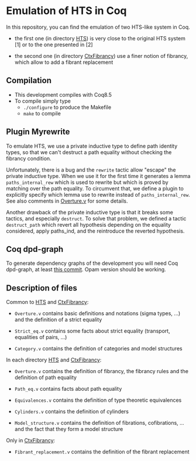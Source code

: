 # Emulation of HTS in Coq

In this repository, you can find the emulation of two HTS-like system in Coq.

* the first one (in directory [HTS](HTS)) is very close to the original HTS system [1] or to the one presented in [2]
	
* the second one (in directory [CtxFibrancy](CtxFibrancy)) use a finer notion of fibrancy, which allow to add a fibrant replacement

## Compilation ##

* This development compiles with Coq8.5
* To compile simply type
    * ` ./configure ` to produce the Makefile
    * ` make ` to compile
	
## Plugin Myrewrite ##

To emulate HTS, we use a private inductive type to define path identity types,
so that we can't destruct a path equality without checking the fibrancy condition.

Unfortunately, there is a bug and the `rewrite` tactic allow "escape" the private inductive type.
When we use it for the first time it generates a lemma `paths_internal_rew` which is used to rewrite
but which is proved by matching over the path equality.
To circumvent that, we define a plugin to explicitly specify which lemma use to rewrite instead of `paths_internal_rew`.
See also comments in [Overture.v](HTS/Overture.v) for some details.

Another drawback of the private inductive type is that it breaks some tactics, and especially `destruct`.
To solve that problem, we defined a tactic `destruct_path` which revert all hypothesis depending on
the equality considered, apply paths_ind, and the reintroduce the reverted hypothesis.

## Coq dpd-graph ##

To generate dependency graphs of the development you will need
Coq dpd-graph, at least [this commit](https://github.com/ybertot/coq-dpdgraph/commit/94e7db4ddb1f15cf46d17691cfc5375574053796).
Opam version should be working.

## Description of files ##

Common to [HTS](HTS) and [CtxFibrancy](CtxFibrancy):

* `Overture.v` contains basic definitions and notations (sigma types, ...) and the definition of a strict equality

* `Strict_eq.v` contains some facts about strict equality (transport, equalities of pairs, ...)

* `Category.v` contains the definition of categories and model structures


In each directory [HTS](HTS) and [CtxFibrancy](CtxFibrancy):

* `Overture.v` contains the definition of fibrancy, the fibrancy rules and the definition of path equality

* `Path_eq.v` contains facts about path equality

* `Equivalences.v` contains the definition of type theoretic equivalences

* `Cylinders.v` contains the definition of cylinders

* `Model_structure.v` contains the definition of fibrations, cofibrations, ... and the fact that they form a model structure


Only in [CtxFibrancy](CtxFibrancy):

* `Fibrant_replacement.v` contains the definition of the fibrant replacement
